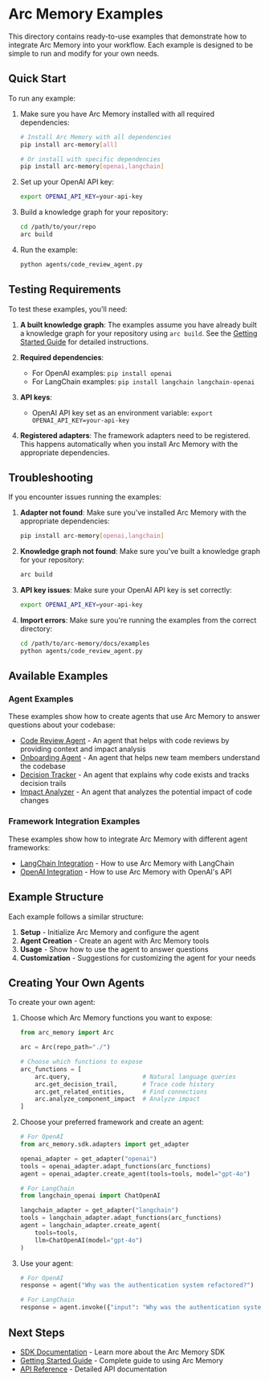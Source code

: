 # Arc Memory Examples

This directory contains ready-to-use examples that demonstrate how to integrate Arc Memory into your workflow. Each example is designed to be simple to run and modify for your own needs.

## Quick Start

To run any example:

1. Make sure you have Arc Memory installed with all required dependencies:
   ```bash
   # Install Arc Memory with all dependencies
   pip install arc-memory[all]

   # Or install with specific dependencies
   pip install arc-memory[openai,langchain]
   ```

2. Set up your OpenAI API key:
   ```bash
   export OPENAI_API_KEY=your-api-key
   ```

3. Build a knowledge graph for your repository:
   ```bash
   cd /path/to/your/repo
   arc build
   ```

4. Run the example:
   ```bash
   python agents/code_review_agent.py
   ```

## Testing Requirements

To test these examples, you'll need:

1. **A built knowledge graph**: The examples assume you have already built a knowledge graph for your repository using `arc build`. See the [Getting Started Guide](../getting_started.md) for detailed instructions.

2. **Required dependencies**:
   - For OpenAI examples: `pip install openai`
   - For LangChain examples: `pip install langchain langchain-openai`

3. **API keys**:
   - OpenAI API key set as an environment variable: `export OPENAI_API_KEY=your-api-key`

4. **Registered adapters**: The framework adapters need to be registered. This happens automatically when you install Arc Memory with the appropriate dependencies.

## Troubleshooting

If you encounter issues running the examples:

1. **Adapter not found**: Make sure you've installed Arc Memory with the appropriate dependencies:
   ```bash
   pip install arc-memory[openai,langchain]
   ```

2. **Knowledge graph not found**: Make sure you've built a knowledge graph for your repository:
   ```bash
   arc build
   ```

3. **API key issues**: Make sure your OpenAI API key is set correctly:
   ```bash
   export OPENAI_API_KEY=your-api-key
   ```

4. **Import errors**: Make sure you're running the examples from the correct directory:
   ```bash
   cd /path/to/arc-memory/docs/examples
   python agents/code_review_agent.py
   ```

## Available Examples

### Agent Examples

These examples show how to create agents that use Arc Memory to answer questions about your codebase:

- [Code Review Agent](./agents/code_review_agent.py) - An agent that helps with code reviews by providing context and impact analysis
- [Onboarding Agent](./agents/onboarding_agent.py) - An agent that helps new team members understand the codebase
- [Decision Tracker](./agents/decision_tracker.py) - An agent that explains why code exists and tracks decision trails
- [Impact Analyzer](./agents/impact_analyzer.py) - An agent that analyzes the potential impact of code changes

### Framework Integration Examples

These examples show how to integrate Arc Memory with different agent frameworks:

- [LangChain Integration](./agents/langchain_integration.py) - How to use Arc Memory with LangChain
- [OpenAI Integration](./agents/openai_integration.py) - How to use Arc Memory with OpenAI's API

## Example Structure

Each example follows a similar structure:

1. **Setup** - Initialize Arc Memory and configure the agent
2. **Agent Creation** - Create an agent with Arc Memory tools
3. **Usage** - Show how to use the agent to answer questions
4. **Customization** - Suggestions for customizing the agent for your needs

## Creating Your Own Agents

To create your own agent:

1. Choose which Arc Memory functions you want to expose:
   ```python
   from arc_memory import Arc

   arc = Arc(repo_path="./")

   # Choose which functions to expose
   arc_functions = [
       arc.query,                    # Natural language queries
       arc.get_decision_trail,       # Trace code history
       arc.get_related_entities,     # Find connections
       arc.analyze_component_impact  # Analyze impact
   ]
   ```

2. Choose your preferred framework and create an agent:
   ```python
   # For OpenAI
   from arc_memory.sdk.adapters import get_adapter

   openai_adapter = get_adapter("openai")
   tools = openai_adapter.adapt_functions(arc_functions)
   agent = openai_adapter.create_agent(tools=tools, model="gpt-4o")

   # For LangChain
   from langchain_openai import ChatOpenAI

   langchain_adapter = get_adapter("langchain")
   tools = langchain_adapter.adapt_functions(arc_functions)
   agent = langchain_adapter.create_agent(
       tools=tools,
       llm=ChatOpenAI(model="gpt-4o")
   )
   ```

3. Use your agent:
   ```python
   # For OpenAI
   response = agent("Why was the authentication system refactored?")

   # For LangChain
   response = agent.invoke({"input": "Why was the authentication system refactored?"})
   ```

## Next Steps

- [SDK Documentation](../sdk/README.md) - Learn more about the Arc Memory SDK
- [Getting Started Guide](../getting_started.md) - Complete guide to using Arc Memory
- [API Reference](../sdk/api_reference.md) - Detailed API documentation
